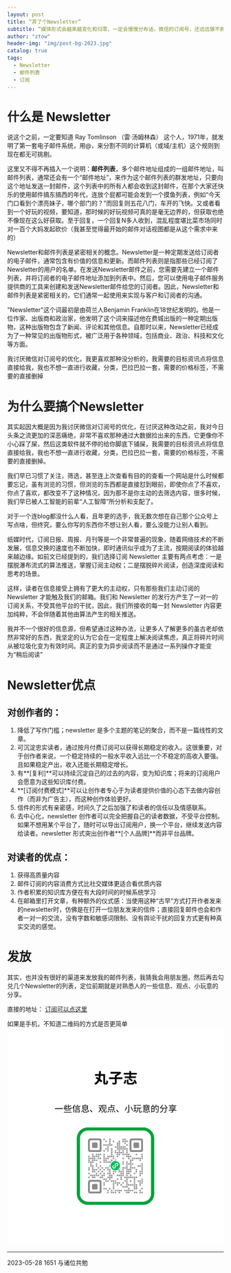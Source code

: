 ```yaml
---
layout: post
title: “弄了个Newsletter”
subtitle: “媒体形式会越来越变化和归零，一定会慢慢分布话，微信的订阅号，还远远做不到。”
author: "ztow"
header-img: "img/post-bg-2023.jpg"
catalog: true
tags:
  - Newsletter
  - 邮件列表
  - 订阅
---
```


# 什么是 Newsletter
说这个之前，一定要知道 Ray Tomlinson （雷·汤姆林森） 这个人，1971年，就发明了第一套电子邮件系统，用@，来分割不同的计算机（或域/主机）这个规则到现在都无可挑剔。

这里又不得不再插入一个说明：**邮件列表**，多个邮件地址组成的一组邮件地址，叫邮件列表，通常还会有一个“邮件地址”，来作为这个邮件列表的群发地址，只要向这个地址发送一封邮件，这个列表中的所有人都会收到这封邮件，在那个大家还快乐的使用邮件搞东搞西的年代，连放个屁都可能会发到一个摸鱼列表，例如“今天门口看到个漂亮妹子，哪个部门的？”而回复则五花八门，车开的飞快。又或者看到一个好玩的视频，要知道，那时候的好玩视频可真的是毫无边界的，但获取也绝不像现在这么好获取。至于回复，一个回复N多人收到，混乱程度堪比菜市场同时对一百个大妈发起砍价（我甚至觉得最开始的邮件对话视图都是从这个需求中来的）

Newsletter和邮件列表是紧密相关的概念。Newsletter是一种定期发送给订阅者的电子邮件，通常包含有价值的信息和更新。而邮件列表则是指那些已经订阅了Newsletter的用户的名单。在发送Newsletter邮件之前，您需要先建立一个邮件列表，并将订阅者的电子邮件地址添加到列表中。然后，您可以使用电子邮件服务提供商的工具来创建和发送Newsletter邮件给您的订阅者。因此，Newsletter和邮件列表是紧密相关的，它们通常一起使用来实现与客户和订阅者的沟通。

"Newsletter"这个词最初是由荷兰人Benjamin Franklin在18世纪发明的。他是一位作家、出版商和政治家，他发明了这个词来描述他在费城出版的一种定期出版物，这种出版物包含了新闻、评论和其他信息。自那时以来，Newsletter已经成为了一种常见的出版物形式，被广泛用于各种领域，包括商业、政治、科技和文化等方面。


我讨厌微信对订阅号的优化，我更喜欢那种没分析的，我需要的目标资讯点将信息直接给我，我也不想一直进行收藏，分类，巴拉巴拉一套，需要的价格标签，不需要的直接删掉


# 为什么要搞个Newsletter

其实起因大概是因为我讨厌微信对订阅号的优化，在讨厌这种改动之前，我对今日头条之流更加的深恶痛绝，非常不喜欢那种通过大数据捡出来的东西，它更像你不小心踩了屎，然后这类软件就不停的给你脚底下铺屎，我需要的目标资讯点将信息直接给我，我也不想一直进行收藏，分类，巴拉巴拉一套，需要的价格标签，不需要的直接删掉。

我们早已习惯了关注，筛选，甚至连上次查看有目的的查看一个网站是什么时候都要忘记，虽有浏览的习惯，但浏览的东西都是直接怼到眼前，即使你点了不喜欢，你点了喜欢，都改变不了这种情况，因为那不是你主动的去筛选内容，很多时候，我们早已被人工智能的前辈“人工智障”所分析和支配了。

对于一个连blog都没什么人看，且年更的选手，我无数次想在自己那个公众号上写点啥，但终究，要么你写的东西你不想让别人看，要么没能力让别人看到。

纸媒时代，订阅日报、周报、月刊等是一个非常普遍的现象，随着网络技术的不断发展，信息交换的速度也不断加快，即时通讯似乎成为了主流，按期阅读的体验越来越边缘。如前文已经提到的，我们选择订阅 Newsletter 主要有两点考虑：一是摆脱瀑布流式的算法推送，掌握订阅主动权；二是摆脱碎片阅读，创造深度阅读和思考的场景。

这样，读者在信息接受上拥有了更大的主动权，只有那些我们主动订阅的 Newsletter 才能触及我们的邮箱。我们和 Newsletter 的发行方产生了一对一的订阅关系，不受其他平台的干扰，因此，我们所接收的每一封 Newsletter 内容更加纯粹，不会伴随着其他由算法产生的相关推送。

我并不一个很好的信息源，但希望通过这种办法，让更多人了解更多的虽古老却依然非常好的东西，我坚定的认为它会在一定程度上解决阅读焦虑，真正将碎片时间从被垃圾化变为有效时间。真正的变为异步阅读而不是通过一系列操作才能变为“稍后阅读”

# Newsletter优点
## 对创作者的：
1.  降低了写作门槛；newsletter 是多个主题的笔记的聚合，而不是一篇线性的文章。
2.  可沉淀忠实读者，通过按月付费订阅可以获得长期稳定的收入。这很重要，对于创作者来说，一个稳定持续的一般水平收入远比一个不稳定的高收入要强。且如果稳定产出，收入还能长期稳定增长。
3.  有**[复利]**可以持续沉淀自己的过去的内容，变为知识库；将来的订阅用户会愿意为这些知识库付费。
4.  **[订阅付费模式]**可以让创作者专心于为读者提供价值的心态下去做内容创作（而非为广告主），而这种创作体验更好。
5.  信件的形式有亲密感，时间久了之后加强了和读者的信任以及情感联系。
6.  去中心化，newsletter 创作者可以完全把握自己的读者数据，不受平台控制。如果不想用某个平台了，随时可以导出订阅用户，换一个平台，继续发送内容给读者。newsletter 形式突出创作者**[个人品牌]**而非平台品牌。

##  对读者的优点：

1.  获得高质量内容
2.  邮件订阅的内容消费方式比社交媒体更适合看优质内容
3.  作者积累的知识库方便在有大段时间的时候系统学习
4.  在邮箱里打开文章，有种额外的仪式感：当使用这种“古早”方式打开作者发来的newsletter时，仿佛是在打开一位朋友发来的信件；直接回复邮件也会和作者一对一的交流，没有字数和敏感词限制、没有舆论干扰的回复方式更有种真实交流的感觉。

# 发放

其实，也并没有很好的渠道来发放我的邮件列表，我猜我会用朋友圈，然后再去勾兑几个Newsletter的列表，定位前期就是对熟悉人的一些信息、观点、小玩意的分享。

直接的地址：
[订阅可以点这里](https://ztow.substack.com/)

如果是手机，不知道二维码的方式是否更简单
![手机直接扫码][image-1]


----------
2023-05-28 1651
与诸位共勉

[image-1]: /img/post-img-Newsletter-1.png
